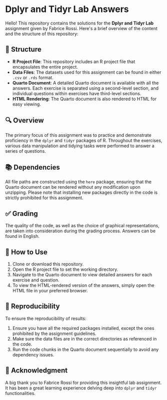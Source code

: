 # Dplyr and Tidyr Lab Answers

Hello! This repository contains the solutions for the **Dplyr and Tidyr Lab** assignment given by Fabrice Rossi. Here's a brief overview of the content and the structure of this repository:

## 📂 Structure

- **R Project File**: This repository includes an R project file that encapsulates the entire project.
- **Data Files**: The datasets used for this assignment can be found in either `.csv` or `.rds` format.
- **Quarto Document**: A detailed Quarto document is available with all the answers. Each exercise is separated using a second-level section, and individual questions within exercises have third-level sections.
- **HTML Rendering**: The Quarto document is also rendered to HTML for easy viewing.

## 🔍 Overview

The primary focus of this assignment was to practice and demonstrate proficiency in the `dplyr` and `tidyr` packages of R. Throughout the exercises, various data manipulation and tidying tasks were performed to answer a series of questions.

## 📚 Dependencies

All file paths are constructed using the `here` package, ensuring that the Quarto document can be rendered without any modification upon unzipping. Please note that installing new packages directly in the code is strictly prohibited for this assignment.

## ✅ Grading

The quality of the code, as well as the choice of graphical representations, are taken into consideration during the grading process. Answers can be found in English.

## 📖 How to Use

1. Clone or download this repository.
2. Open the R project file to set the working directory.
3. Navigate to the Quarto document to view detailed answers for each exercise and question.
4. To view the HTML-rendered version of the answers, simply open the HTML file in your preferred browser.

## 🔄 Reproducibility

To ensure the reproducibility of results:

1. Ensure you have all the required packages installed, except the ones prohibited by the assignment guidelines.
2. Make sure the data files are in the correct directories as referenced in the code.
3. Run the code chunks in the Quarto document sequentially to avoid any dependency issues.

## 📣 Acknowledgment

A big thank you to Fabrice Rossi for providing this insightful lab assignment. It has been a great learning experience delving deep into `dplyr` and `tidyr` functionalities.
